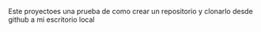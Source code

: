 Este proyectoes una prueba de como crear un repositorio y clonarlo desde github a mi escritorio local

